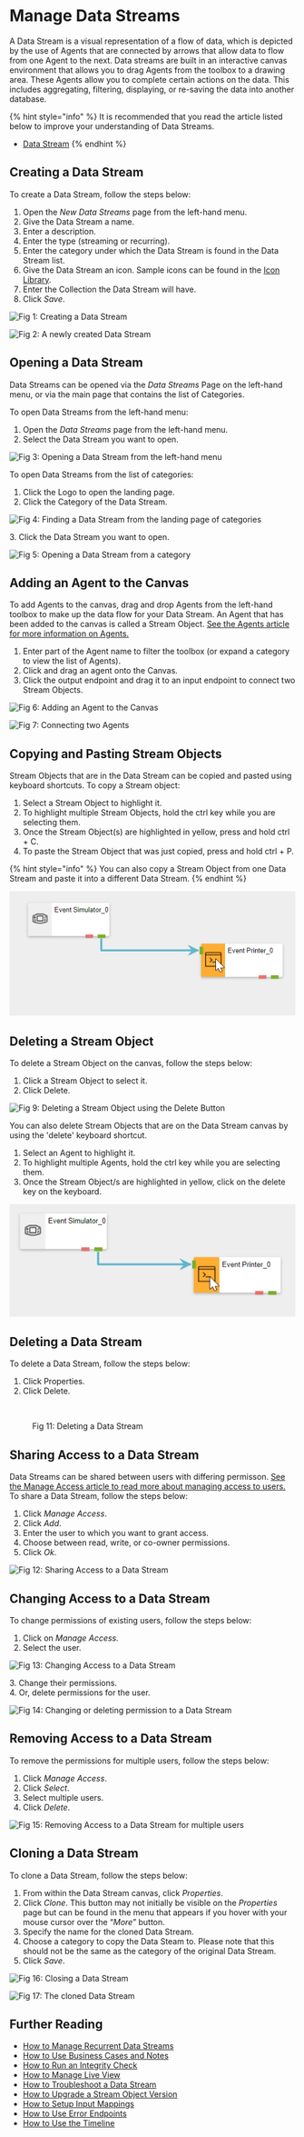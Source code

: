 # Manage Data Streams

A Data Stream is a visual representation of a flow of data, which is depicted by the use of Agents that are connected by arrows that allow data to flow from one Agent to the next. Data streams are built in an interactive canvas environment that allows you to drag Agents from the toolbox to a drawing area. These Agents allow you to complete certain actions on the data. This includes aggregating, filtering, displaying, or re-saving the data into another database. &#x20;

{% hint style="info" %}
It is recommended that you read the article listed below to improve your understanding of Data Streams.

* [Data Stream](../../concepts/data-stream/)
{% endhint %}

## Creating a Data Stream

To create a Data Stream, follow the steps below:

1. Open the _New Data Streams_ page from the left-hand menu.
2. Give the Data Stream a name.
3. Enter a description.
4. Enter the type (streaming or recurring).
5. Enter the category under which the Data Stream is found in the Data Stream list.
6. Give the Data Stream an icon. Sample icons can be found in the [Icon Library](../../resources/icon-library.md).
7. Enter the Collection the Data Stream will have.
8. Click _Save_.

![Fig 1: Creating a Data Stream](<../../.gitbook/assets/Manage DS\_HowToCreate1.png>)

![Fig 2: A newly created Data Stream](<../../.gitbook/assets/Manage DS\_HowToCreate2.png>)

## Opening a Data Stream

Data Streams can be opened via the _Data Streams_ Page on the left-hand menu, or via the main page that contains the list of Categories.

To open Data Streams from the left-hand menu:

1. Open the _Data Streams_ page from the left-hand menu.
2. Select the Data Stream you want to open.

![Fig 3: Opening a Data Stream from the left-hand menu](<../../.gitbook/assets/Manage DS\_HowToOpen1.png>)

To open Data Streams from the list of categories:

1. Click the Logo to open the landing page.
2. Click the Category of the Data Stream.

![Fig 4: Finding a Data Stream from the landing page of categories](<../../.gitbook/assets/Manage DS\_HowToOpen2 (1).png>)

&#x20;   3\. Click the Data Stream you want to open.

![Fig 5: Opening a Data Stream from a category](<../../.gitbook/assets/Manage DS\_HowToOpen3.png>)

## Adding an Agent to the Canvas

To add Agents to the canvas, drag and drop Agents from the left-hand toolbox to make up the data flow for your Data Stream. An Agent that has been added to the canvas is called a Stream Object. [See the Agents article for more information on Agents.](../../concepts/agent/)

1. Enter part of the Agent name to filter the toolbox (or expand a category to view the list of Agents).
2. Click and drag an agent onto the Canvas.
3. Click the output endpoint and drag it to an input endpoint to connect two Stream Objects.

![Fig 6: Adding an Agent to the Canvas ](<../../.gitbook/assets/Manage DS\_HowToAddAgent1.png>)

![Fig 7: Connecting two Agents](<../../.gitbook/assets/Manage DS\_HowToAddAgent2.png>)

## Copying and Pasting Stream Objects

Stream Objects that are in the Data Stream can be copied and pasted using keyboard shortcuts. To copy a Stream object:

1. Select a Stream Object to highlight it.
2. To highlight multiple Stream Objects, hold the ctrl key while you are selecting them.
3. Once the Stream Object(s) are highlighted in yellow, press and hold ctrl + C.&#x20;
4. To paste the Stream Object that was just copied, press and hold ctrl + P.

{% hint style="info" %}
You can also copy a Stream Object from one Data Stream and paste it into a different Data Stream.
{% endhint %}

![Fig 8: Copying a Stream Object](../../.gitbook/assets/olRa9jDFBz.gif)

## Deleting a Stream Object

To delete a Stream Object on the canvas, follow the steps below:

1. Click a Stream Object to select it.
2. Click Delete.

![Fig 9: Deleting a Stream Object using the Delete Button](<../../.gitbook/assets/Manage DS\_HowToDeleteStreamObject.png>)

You can also delete Stream Objects that are on the Data Stream canvas by using the 'delete' keyboard shortcut.&#x20;

1. Select an Agent to highlight it.
2. To highlight multiple Agents, hold the ctrl key while you are selecting them.&#x20;
3. Once the Stream Object/s are highlighted in yellow, click on the delete key on the keyboard.&#x20;

![Fig 10: Deleting a Stream Object using the keyboard](<../../.gitbook/assets/Delete Canvas Object.gif>)

## Deleting a Data Stream

To delete a Data Stream, follow the steps below:

1. Click Properties.
2. Click Delete.

<figure><img src="../../.gitbook/assets/Manage DS_HowToDelete.png" alt=""><figcaption><p>Fig 11: Deleting a Data Stream</p></figcaption></figure>

## Sharing Access to a Data Stream

Data Streams can be shared between users with differing permisson. [See the Manage Access article to read more about managing access to users.](../../concepts/manage-access.md) To share a Data Stream, follow the steps below:

1. Click _Manage Access_.
2. Click _Add_.
3. Enter the user to which you want to grant access.
4. Choose between read, write, or co-owner permissions.
5. Click _Ok_.

![Fig 12: Sharing Access to a Data Stream](<../../.gitbook/assets/Manage DS\_HowToShare1.png>)

## Changing Access to a Data Stream

To change permissions of existing users, follow the steps below:

1. Click on _Manage Access._
2. Select the user.

![Fig 13: Changing Access to a Data Stream](<../../.gitbook/assets/Manage DS\_HowToShare2.png>)

&#x20;   3\. Change their permissions.\
&#x20;   4\. Or, delete permissions for the user.

![Fig 14: Changing or deleting permission to a Data Stream](<../../.gitbook/assets/Manage DS\_HowToShare3.png>)

## Removing Access to a Data Stream

To remove the permissions for multiple users, follow the steps below:

1. &#x20;Click _Manage Access_.
2. Click _Select_.
3. Select multiple users.
4. Click _Delete_.

![Fig 15: Removing Access to a Data Stream for multiple users](<../../.gitbook/assets/Manage DS\_HowToShare4.png>)

## Cloning a Data Stream

To clone a Data Stream, follow the steps below:

1. From within the Data Stream canvas, click _Properties_.
2. Click _Clone_. This button may not initially be visible on the _Properties_ page but can be found in the menu that appears if you hover with your mouse cursor over the “_More_” button.
3. Specify the name for the cloned Data Stream.
4. Choose a category to copy the Data Steam to. Please note that this should not be the same as the category of the original Data Stream.
5. Click _Save_.

![Fig 16: Closing a Data Stream](<../../.gitbook/assets/Manage DS\_HowToClone1.png>)

![Fig 17: The cloned Data Stream](<../../.gitbook/assets/Manage DS\_HowToClone2.png>)

## Further Reading

* [How to Manage Recurrent Data Streams](manage-recurrent-data-streams.md)
* [How to Use Business Cases and Notes](use-business-case-and-notes.md)
* [How to Run an Integrity Check](run-an-integrity-check.md)
* [How to Manage Live View](use-live-view.md)
* [How to Troubleshoot a Data Stream](troubleshoot-a-data-stream.md)
* [How to Upgrade a Stream Object Version](upgrade-a-stream-object-version.md)
* [How to Setup Input Mappings](setup-input-mappings.md)
* [How to Use Error Endpoints](use-error-endpoints.md)
* [How to Use the Timeline](use-the-timeline.md)
